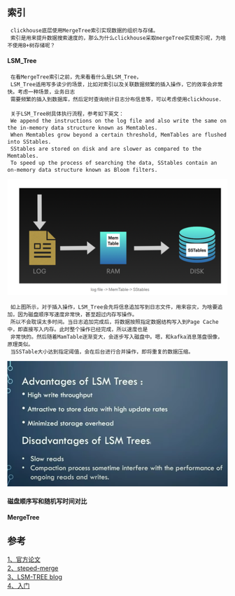 

## 索引

     clickhouse底层使用MergeTree索引实现数据的组织与存储。
     索引是用来提升数据搜索速度的，那么为什么clickhouse采取mergeTree实现索引呢，为啥不使用B+树存储呢？

#### LSM_Tree
     
     在看MergeTree索引之前，先来看看什么是LSM_Tree，
     LSM_Tree适用写多读少的场景，比如对索引以及关联数据频繁的插入操作，它的效率会非常快。考虑一种场景，业务日志
     需要频繁的插入到数据库，然后定时查询统计日志分布信息等，可以考虑使用clickhouse.
    
     关于LSM_Tree树具体执行流程，参考如下英文：
     We append the instructions on the log file and also write the same on the in-memory data structure known as Memtables. 
     When Memtables grow beyond a certain threshold, MemTables are flushed into SStables. 
     SStables are stored on disk and are slower as compared to the Memtables. 
     To speed up the process of searching the data, SStables contain an on-memory data structure known as Bloom filters.
     
![数据插入流程](../img/img_7.png)
    
     如上图所示，对于插入操作，LSM_Tree会先将信息追加写到日志文件，用来容灾，为啥要追加，因为磁盘顺序写速度非常快，甚至超过内存写操作。
     所以不会耽误太多时间。当日志追加完成后，将数据按照指定数据结构写入到Page Cache中，即直接写入内存。此时整个操作已经完成，所以速度也是
     非常快的。然后随着MamTable逐渐变大，会逐步写入磁盘中。嗯，和kafka消息落盘很像，原理类似。
     当SSTable大小达到指定阈值，会在后台进行合并操作，即将重复的数据压缩。

![优越点](../img/img_8.png)


#### 磁盘顺序写和随机写时间对比



#### MergeTree


## 参考

[1、官方论文](http://citeseerx.ist.psu.edu/viewdoc/download?doi=10.1.1.44.2782&rep=rep1&type=pdf)  
[2、steped-merge](https://arxiv.org/pdf/2004.01833.pdf)  
[3、LSM-TREE blog](https://javascript.plainenglish.io/understanding-how-databases-store-our-data-introduction-to-lsm-trees-ec1c46096570)  
[4、入门](https://www.youtube.com/watch?v=oUNjDHYFES8)